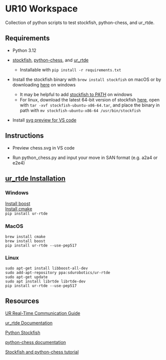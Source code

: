 # UR10 Workspace

Collection of python scripts to test stockfish, python-chess, and ur_rtde.

## Requirements

- Python 3.12

- [stockfish](https://pypi.org/project/stockfish/), [python-chess](https://pypi.org/project/chess/), and [ur_rtde](https://pypi.org/project/ur-rtde/)
  - Installable with `pip install -r requirements.txt`
  
- Install the stockfish binary with `brew install stockfish` on macOS or by downloading [here](https://stockfishchess.org/download/) on windows
  - It may be helpful to add [stockfish to PATH](https://medium.com/@kevinmarkvi/how-to-add-executables-to-your-path-in-windows-5ffa4ce61a53) on windows
  - For linux, download the latest 64-bit version of stockfish [here](https://stockfishchess.org/download/linux/), open with `tar -xvf stockfish-ubuntu-x86-64.tar`, and place the binary in path with `mv stockfish-ubuntu-x86-64 /usr/bin/stockfish`

- Install [svg preview for VS code](https://marketplace.visualstudio.com/items?itemName=jock.svg)

## Instructions

- Preview chess.svg in VS code

- Run python_chess.py and input your move in SAN format (e.g. a2a4 or e2e4)

## [ur_rtde Installation](https://sdurobotics.gitlab.io/ur_rtde/installation/installation.html)

### Windows

[Install boost](https://www.geeksforgeeks.org/how-to-install-c-boost-libraries-on-windows/)  
[Install cmake](https://cmake.org/download/)  
`pip install ur-rtde`

### MacOS

`brew install cmake`  
`brew install boost`  
`pip install ur-rtde --use-pep517`

### Linux

`sudo apt-get install libboost-all-dev`  
`sudo add-apt-repository ppa:sdurobotics/ur-rtde`  
`sudo apt-get update`  
`sudo apt install librtde librtde-dev`  
`pip install ur-rtde --use-pep517`

## Resources

[UR Real-Time Communication Guide](https://www.universal-robots.com/articles/ur/interface-communication/real-time-data-exchange-rtde-guide/)

[ur_rtde Documentation](https://sdurobotics.gitlab.io/ur_rtde/index.html)

[Python Stockfish](https://github.com/zhelyabuzhsky/stockfish)

[python-chess documentation](https://python-chess.readthedocs.io/en/latest/index.html)

[Stockfish and python-chess tutorial](https://github.com/rogerfitz/tutorials/blob/master/python_chess/0_Chess_Basics.ipynb)
